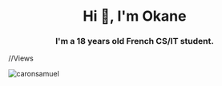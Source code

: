 <h1 align="center">Hi 👋, I'm Okane</h1>
<h3 align="center">I'm a 18 years old French CS/IT student.</h3>

//Views
<p align="left"> <img src="https://komarev.com/ghpvc/?username=Okaneeee&label=Views&color=9b59b6" alt="caronsamuel" /> </p>

<!--
- 🔭 I’m currently working on ...
- 🌱 I’m currently learning ...
- 🛠 I'm working with ...
- 💬 Ask me about ...
- 📫 How to reach me: ...
- ✨ Other informations ...
-->
